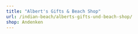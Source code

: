```yaml
---
title: "Albert's Gifts & Beach Shop"
url: /indian-beach/alberts-gifts-und-beach-shop/
shop: Andenken
---
```

